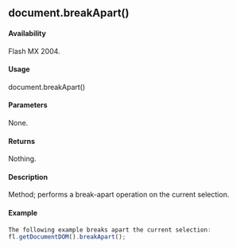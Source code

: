## document.breakApart()

#### Availability

Flash MX 2004.

#### Usage

document.breakApart()

#### Parameters

None.

#### Returns

Nothing.

#### Description

Method; performs a break-apart operation on the current selection.

#### Example

```javascript
The following example breaks apart the current selection:
fl.getDocumentDOM().breakApart();

```